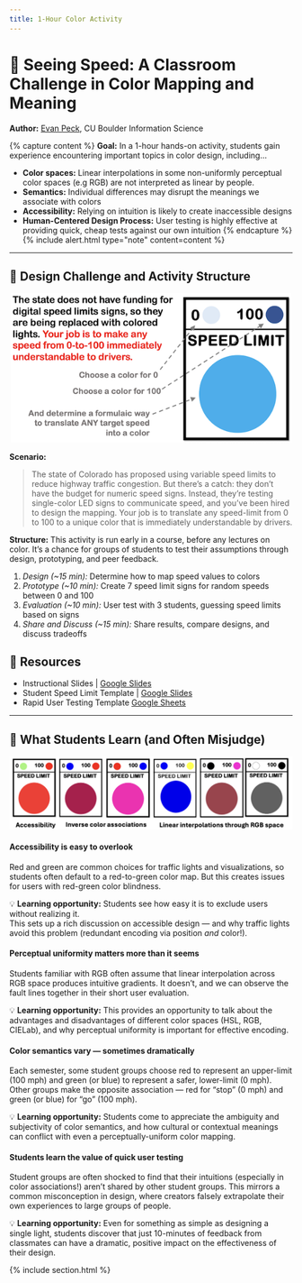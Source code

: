```yaml
---
title: 1-Hour Color Activity
---
```


# 🚦 Seeing Speed: A Classroom Challenge in Color Mapping and Meaning
**Author:** [Evan Peck](https://evanpeck.github.io/), CU Boulder Information Science

{% capture content %}
**Goal:** In a 1-hour hands-on activity, students gain experience encountering important topics in color design, including…
- **Color spaces:** Linear interpolations in some non-uniformly perceptual color spaces (e.g RGB) are not interpreted as linear by people. 
- **Semantics:** Individual differences may disrupt the meanings we associate with colors
- **Accessibility:** Relying on intuition is likely to create inaccessible designs
- **Human-Centered Design Process:** User testing is highly effective at providing quick, cheap tests against our own intuition
{% endcapture %}
{% include alert.html type="note" content=content %}

---

## 🚦 Design Challenge and Activity Structure

<div style="text-align: center;">
  <img src="./images/speed-instructions.png" alt="Description" width="500">
</div>

**Scenario:**  
> The state of Colorado has proposed using variable speed limits to reduce highway traffic congestion. But there’s a catch: they don’t have the budget for numeric speed signs. Instead, they’re testing single-color LED signs to communicate speed, and you’ve been hired to design the mapping. Your job is to translate any speed-limit from 0 to 100 to a unique color that is immediately understandable by drivers.

**Structure:** This activity is run early in a course, before any lectures on color. It’s a chance for groups of students to test their assumptions through design, prototyping, and peer feedback.

1. _Design (~15 min):_ Determine how to map speed values to colors  
2. _Prototype (~10 min):_ Create 7 speed limit signs for random speeds between 0 and 100  
3. _Evaluation (~10 min):_ User test with 3 students, guessing speed limits based on signs  
4. _Share and Discuss (~15 min):_ Share results, compare designs, and discuss tradeoffs  

## 📁 Resources
- Instructional Slides \| [Google Slides](https://docs.google.com/presentation/d/19QA-7atf0yC54HC53tNWhTGCgMjhzG0SVibu872JnhE/edit?usp=sharing)
- Student Speed Limit Template \| [Google Slides](https://docs.google.com/presentation/d/1x7zeDq1cxHyKbqjtBV8I0gXu55fWQJgNwlzK7iVIntY/edit?usp=drive_link)
- Rapid User Testing Template [Google Sheets](https://docs.google.com/spreadsheets/d/1FicHNwU0godttYsi1z2xcAv_W5IB20_PtrBwHaSUc_U/edit?usp=sharing)

---

## 🧠 What Students Learn (and Often Misjudge)

![Student work examples](./images/student-examples.png)


#### Accessibility is easy to overlook

Red and green are common choices for traffic lights and visualizations, so students often default to a red-to-green color map. But this creates issues for users with red-green color blindness.

💡 **Learning opportunity:** Students see how easy it is to exclude users without realizing it.  
This sets up a rich discussion on accessible design — and why traffic lights avoid this problem (redundant encoding via position *and* color!).

#### Perceptual uniformity matters more than it seems

Students familiar with RGB often assume that linear interpolation across RGB space produces intuitive gradients. It doesn’t, and we can observe the fault lines together in their short user evaluation.

💡 **Learning opportunity:** This provides an opportunity to talk about the advantages and disadvantages of different color spaces (HSL, RGB, CIELab), and why perceptual uniformity is important for effective encoding.

#### Color semantics vary — sometimes dramatically

Each semester, some student groups choose red to represent an upper-limit (100 mph) and green (or blue) to represent a safer, lower-limit (0 mph). Other groups make the opposite association — red for “stop” (0 mph) and green (or blue) for “go” (100 mph).

💡 **Learning opportunity:** Students come to appreciate the ambiguity and subjectivity of color semantics, and how cultural or contextual meanings can conflict with even a perceptually-uniform color mapping.

#### Students learn the value of quick user testing

Student groups are often shocked to find that their intuitions (especially in color associations!) aren’t shared by other student groups. This mirrors a common misconception in design, where creators falsely extrapolate their own experiences to large groups of people.

💡 **Learning opportunity:**  Even for something as simple as designing a single light, students discover that just 10-minutes of feedback from classmates can have a dramatic, positive impact on the effectiveness of their design.


{% include section.html %}

